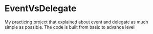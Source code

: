 # EventVsDelegate
My practicing project that explained about event and delegate as much simple as possible. The code is built from basic to advance level

